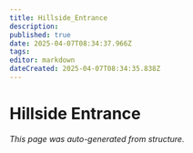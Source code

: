 ```yaml
---
title: Hillside_Entrance
description: 
published: true
date: 2025-04-07T08:34:37.966Z
tags: 
editor: markdown
dateCreated: 2025-04-07T08:34:35.838Z
---
```


# Hillside Entrance

*This page was auto-generated from structure.*